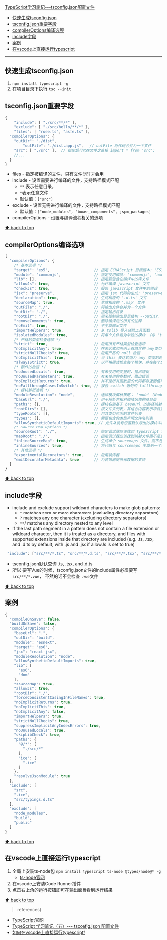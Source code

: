 [TypeScript学习笔记---tsconfig.json配置文件](#top)

- [快速生成tsconfig.json](#快速生成tsconfigjson)
- [tsconfig.json重要字段](#tsconfigjson重要字段)
- [compilerOptions编译选项](#compileroptions编译选项)
- [include字段](#include字段)
- [案例](#案例)
- [在vscode上直接运行typescript](#在vscode上直接运行typescript)

---------------------------------------------------------------------

## 快速生成tsconfig.json

1. `npm install typescript -g`
2. 在项目目录下执行 `tsc --init`

## tsconfig.json重要字段

```javascript
{
	"include": [ "./src/**/*" ],
	"exclude": [ "./src/hello/**/*" ],
	"files": [ "roee.ts", "asfe.ts" ],
  "compilerOptions": {
    "outDir": "./dist",
		"outFile": "./dist.app.js",   // outFile 将代码合并为一个文件
    "src": [ "./src" ],  // 指定后可以在文件之直接 import * from 'src';
    //...
  }
}
```

- files - 指定被编译的文件，只有文件少时才会用
- include - 设置需要进行编译的文件，支持路径模式匹配
  - `**` 表示任意目录，
  - `*`表示任意文件
  - 默认值：`["src"]`
- exclude - 设置无需进行编译的文件，支持路径模式匹配
  - 默认值：`["node_modules", "bower_components", jspm_packages]`
- compilerOptions - 设置与编译流程相关的选项

[⬆ back to top](#top)

## compilerOptions编译选项

```javascript
{ 
  "compilerOptions": {      
    /* 基本选项 */   
    "target": "es5",                    // 指定 ECMAScript 目标版本: 'ES3' (default), 'ES5', 'ES6'/'ES2015', 'ES2016', 'ES2017', or 'ESNEXT'  
    "module": "commonjs",               // 指定使用模块: 'commonjs', 'amd', 'system', 'umd' or 'es2015'  
    "lib": [],                          // 指定要包含在编译中的库文件  
    "allowJs": true,                    // 允许编译 javascript 文件  
    "checkJs": true,                    // 报告 javascript 文件中的错误  
    "jsx": "preserve",                  // 指定 jsx 代码的生成: 'preserve', 'react-native', or 'react' 
    "declaration": true,                // 生成相应的 '.d.ts' 文件   
    "sourceMap": true,                  // 生成相应的 '.map' 文件   
    "outFile": "./",                    // 将输出文件合并为一个文件  
    "outDir": "./",                     // 指定输出目录   
    "rootDir": "./",                    // 用来控制输出目录结构 --outDir.  
    "removeComments": true,             // 删除编译后的所有的注释  
    "noEmit": true,                     // 不生成输出文件   
    "importHelpers": true,              // 从 tslib 导入辅助工具函数  
    "isolatedModules": true,            // 将每个文件做为单独的模块 （与 'ts.transpileModule' 类似）.   
    /* 严格的类型检查选项 */  
    "strict": true,                     // 启用所有严格类型检查选项   
    "noImplicitAny": true,              // 在表达式和声明上有隐含的 any类型时报错  
    "strictNullChecks": true,           // 启用严格的 null 检查   
    "noImplicitThis": true,             // 当 this 表达式值为 any 类型的时候，生成一个错误   
    "alwaysStrict": true,               // 以严格模式检查每个模块，并在每个文件里加入 'use strict'   
    /* 额外的检查 */  
    "noUnusedLocals": true,             // 有未使用的变量时，抛出错误   
    "noUnusedParameters": true,         // 有未使用的参数时，抛出错误   
    "noImplicitReturns": true,          // 并不是所有函数里的代码都有返回值时，抛出错误  
    "noFallthroughCasesInSwitch": true, // 报告 switch 语句的 fallthrough 错误。（即，不允许 switch 的 case 语句贯穿） 
    /* 模块解析选项 */   
    "moduleResolution": "node",         // 选择模块解析策略： 'node' (Node.js) or 'classic' (TypeScript pre-1.6) 
    "baseUrl": "./",                    // 用于解析非相对模块名称的基目录   
    "paths": {},                        // 模块名到基于 baseUrl 的路径映射的列表 
    "rootDirs": [],                     // 根文件夹列表，其组合内容表示项目运行时的结构内容  
    "typeRoots": [],                    // 包含类型声明的文件列表   
    "types": [],                        // 需要包含的类型声明文件名列表  
    "allowSyntheticDefaultImports": true, // 允许从没有设置默认导出的模块中默认导入。   
    /* Source Map Options */   
    "sourceRoot": "./",                 // 指定调试器应该找到 TypeScript 文件而不是源文件的位置   
    "mapRoot": "./",                    // 指定调试器应该找到映射文件而不是生成文件的位置  
    "inlineSourceMap": true,            // 生成单个 soucemaps 文件，而不是将 sourcemaps 生成不同的文件  
    "inlineSources": true,              // 将代码与 sourcemaps 生成到一个文件中，要求同时设置了 --inlineSourceMap 或 --sourceMap 属性   
    /* 其他选项 */  
    "experimentalDecorators": true,     // 启用装饰器  
    "emitDecoratorMetadata": true       // 为装饰器提供元数据的支持 
  }
}
```

[⬆ back to top](#top)

## include字段

- include and exclude support wildcard characters to make glob patterns:
  - `*` matches zero or more characters (excluding directory separators)
  - `?` matches any one character (excluding directory separators)
  - `**`/ matches any directory nested to any level
- If the last path segment in a pattern does not contain a file extension or wildcard character, then it is treated as a directory, and files with supported extensions inside that directory are included (e.g. .ts, .tsx, and .d.ts by default, with .js and .jsx if allowJs is set to true)

```javascript
 "include": ["src/**/*.ts", "src/**/*.d.ts", "src/**/*.tsx", "src/**/*.vue"],
```

- tsconfig.json默认查询 .ts, .tsx, and .d.ts
- 所以 要写Vue的时候，tsconfig.json文件的include属性必须要写`src/**/*.vue`， 不然的话不会检查 `.vue`文件

[⬆ back to top](#top)


## 案例

```javascript
{
  "compileOnSave": false,
  "buildOnSave": false,
  "compilerOptions": {
    "baseUrl": ".",
    "outDir": "build",
    "module": "esnext",
    "target": "es6",
    "jsx": "react-jsx",
    "moduleResolution": "node",
    "allowSyntheticDefaultImports": true,
    "lib": [
      "es6",
      "dom"
    ],
    "sourceMap": true,
    "allowJs": true,
    "rootDir": "./",
    "forceConsistentCasingInFileNames": true,
    "noImplicitReturns": true,
    "noImplicitThis": true,
    "noImplicitAny": false,
    "importHelpers": true,
    "strictNullChecks": true,
    "suppressImplicitAnyIndexErrors": true,
    "noUnusedLocals": true,
    "skipLibCheck": true,
    "paths": {
      "@/*": [
        "./src/*"
      ],
      "ice": [
        ".ice"
      ]
    },
    "resolveJsonModule": true
  },
  "include": [
    "src",
    ".ice",
    "src/typings.d.ts"
  ],
  "exclude": [
    "node_modules",
    "build",
    "public"
  ]
}
```

[⬆ back to top](#top)

## 在vscode上直接运行typescript

1. 全局上安装ts-node包 `npm install typescript ts-node @types/node@* -g`
	- [ts-node官网](https://www.npmjs.com/package/ts-node#installation) 
3. 在vscode上安装Code Runner插件
4. 点击右上角的运行按钮即可在输出面板看到运行结果

[⬆ back to top](#top)

> references(
- [TypeScript官网](https://www.typescriptlang.org/zh/tsconfig)
- [TypeScript 学习笔记（五）--- tsconfig.json 配置文件](https://blog.csdn.net/weixin_45092437/article/details/124022158)
- [如何在vscode上直接运行typescript?](https://www.cnblogs.com/jesse131/p/13234182.html)
